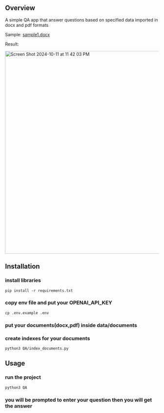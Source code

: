 ## Overview
A simple QA app that answer questions based on specified data imported in docx and pdf formats

Sample: [sample1.docx](./samples/sample1.txt)

Result:

<img width="663" alt="Screen Shot 2024-10-11 at 11 42 03 PM" src="https://github.com/user-attachments/assets/d5a14b3b-c541-4dc8-b6b7-a38993210bed">


## Installation
### install libraries
```
pip install -r requirements.txt
```

### copy env file and put your OPENAI_API_KEY
```
cp .env.example .env
```


### put your documents(docx,pdf) inside data/documents

### create indexes for your documents
```
python3 QA/index_documents.py
```

## Usage

### run the project

```
python3 QA
```

### you will be prompted to enter your question then you will get the answer

